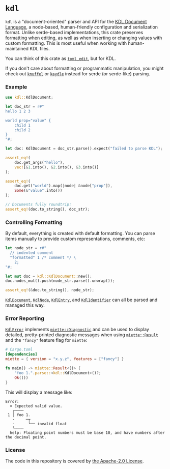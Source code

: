 # `kdl`

`kdl` is a "document-oriented" parser and API for the [KDL Document
Language](https://kdl.dev), a node-based, human-friendly configuration and
serialization format. Unlike serde-based implementations, this crate
preserves formatting when editing, as well as when inserting or changing
values with custom formatting. This is most useful when working with
human-maintained KDL files.

You can think of this crate as
[`toml_edit`](https://crates.io/crates/toml_edit), but for KDL.

If you don't care about formatting or programmatic manipulation, you might
check out [`knuffel`](https://crates.io/crates/knuffel) or
[`kaydle`](https://crates.io/crates/kaydle) instead for serde (or
serde-like) parsing.

### Example

```rust
use kdl::KdlDocument;

let doc_str = r#"
hello 1 2 3

world prop="value" {
    child 1
    child 2
}
"#;

let doc: KdlDocument = doc_str.parse().expect("failed to parse KDL");

assert_eq!(
    doc.get_args("hello"),
    vec![&1.into(), &2.into(), &3.into()]
);

assert_eq!(
    doc.get("world").map(|node| &node["prop"]),
    Some(&"value".into())
);

// Documents fully roundtrip:
assert_eq!(doc.to_string(), doc_str);
```

### Controlling Formatting

By default, everything is created with default formatting. You can parse
items manually to provide custom representations, comments, etc:

```rust
let node_str = r#"
  // indented comment
  "formatted" 1 /* comment */ \
    2;
"#;

let mut doc = kdl::KdlDocument::new();
doc.nodes_mut().push(node_str.parse().unwrap());

assert_eq!(&doc.to_string(), node_str);
```

[`KdlDocument`], [`KdlNode`], [`KdlEntry`], and [`KdlIdentifier`] can all
be parsed and managed this way.

### Error Reporting

[`KdlError`] implements [`miette::Diagnostic`] and can be used to display
detailed, pretty-printed diagnostic messages when using [`miette::Result`]
and the `"fancy"` feature flag for `miette`:

```toml
# Cargo.toml
[dependencies]
miette = { version = "x.y.z", features = ["fancy"] }
```

```rust
fn main() -> miette::Result<()> {
    "foo 1.".parse::<kdl::KdlDocument>()?;
    Ok(())
}
```

This will display a message like:
```
Error:
  × Expected valid value.
   ╭────
 1 │ foo 1.
   ·     ─┬
   ·      ╰── invalid float
   ╰────
  help: Floating point numbers must be base 10, and have numbers after the decimal point.
```
### License

The code in this repository is covered by [the Apache-2.0
License](LICENSE.md).

[`KdlDocument`]: https://docs.rs/kdl/3.0.1-alpha.0/kdl/struct.KdlDocument.html
[`KdlNode`]: https://docs.rs/kdl/3.0.1-alpha.0/kdl/struct.KdlNode.html
[`KdlEntry`]: https://docs.rs/kdl/3.0.1-alpha.0/kdl/struct.KdlEntry.html
[`KdlIdentifier`]: https://docs.rs/kdl/3.0.1-alpha.0/kdl/struct.KdlIdentifier.html
[`KdlError`]: https://docs.rs/kdl/3.0.1-alpha.0/kdl/struct.KdlError.html
[`miette::Diagnostic`]: https://docs.rs/miette/latest/miette/trait.Diagnostic.html
[`miette::Result`]: https://docs.rs/miette/latest/miette/type.Result.html

